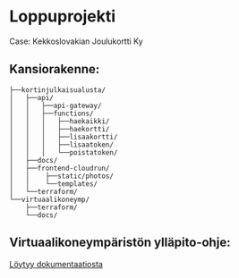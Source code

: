 # Loppuprojekti

Case: Kekkoslovakian Joulukortti Ky

## Kansiorakenne:

    ├──kortinjulkaisualusta/
    │   ├──api/
    │   │   ├──api-gateway/
    │   │   ├──functions/
    │   │   │   ├──haekaikki/
    │   │   │   ├──haekortti/
    │   │   │   ├──lisaakortti/
    │   │   │   ├──lisaatoken/
    │   │   │   └──poistatoken/
    │   ├──docs/
    │   ├──frontend-cloudrun/
    │   │    ├──static/photos/
    │   │    └──templates/
    │   └──terraform/
    └──virtuaalikoneymp/
        ├──terraform/
        └──docs/

## Virtuaalikoneympäristön ylläpito-ohje:
[Löytyy dokumentaatiosta](/virtuaalikoneymp/docs/README.md)